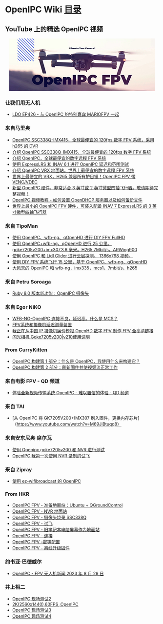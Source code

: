 # OpenIPC Wiki [目录](../README.zh.md)

YouTube 上的精选 OpenIPC 视频 
----------------------------------------

<p align="center">
  <img src="https://github.com/OpenIPC/wiki/blob/master/images/fpv-logo.jpg?raw=true" alt="Logo"/>
</p>

### 让我们用无人机

- [LDO EP426 - 与 OpenIPC 的特别嘉宾 MARIOFPV 一起](https://www.youtube.com/watch?v=af1LuUxZ5dY)


### 来自马里奥

- [OpenIPC SSC338Q-IMX415，全球最便宜的 120fps 数字 FPV 系统，采用 h265 的 DVR](https://www.youtube.com/watch?v=avXbcvqNKWM)
- [介绍 OpenIPC SSC338Q-IMX415，全球最便宜的 120fps 数字 FPV 系统](https://www.youtube.com/watch?v=tXwiZFD6-yc)
- [介绍 OpenIPC，全球最便宜的数字远程 FPV 系统](https://youtu.be/Z_41Dko-Iok?si=cdGWDcFss9WrvPPN)
- [使用 ExpressLRS 和 INAV 6.1 进行 OpenIPC 延迟和范围测试](https://www.youtube.com/watch?v=4tlPJSQA6HA)
- [介绍 OpenIPC VRX 地面站，世界上最便宜的数字远程 FPV 系统](https://www.youtube.com/watch?v=aXJQIoBKjVE)
- [世界上最便宜的 VRX，H265 兼容所有护目镜！OpenIPC FPV 带 VENC/VDEC](https://www.youtube.com/watch?v=wZAHkWHfBF4)
- [新型 OpenIPC 硬件，非常适合 3 英寸或 2 英寸微型四轴飞行器。敬请期待完整视频！](https://www.youtube.com/watch?v=ozZwKt6Z-UQ)
- [OpenIPC 视频教程 - 如何设置 OpenDHCP 服务器以及如何备份文件](https://www.youtube.com/watch?v=aO_4LU8rnws)
- [世界上最小的 OpenIPC FPV 硬件，可装入配备 INAV 7 ExpressLRS 的 3 英寸微型四轴飞行器](https://www.youtube.com/watch?v=_IPkt78QZwY)


### 来自 TipoMan

- [使用 OpenIPC、wfb-ng、qOpenHD 进行 DIY FPV FullHD](https://www.youtube.com/watch?v=MwcEvywzslA)
- [使用 OpenIPC+wfb-ng、qOpenHD 进行 25 公里。goke7205v200+imx307,3.6 毫米。H265 7Mbit/s。ARWing900](https://www.youtube.com/watch?v=c7XtKujrzSg)
- [使用 OpenIPC 和 Lidl Glider 进行云层探测。 1366x768 视频。](https://www.youtube.com/watch?v=1LavYm6jbL0)
- [使用 DIY FPV 系统飞行 15 公里，基于 OpenIPC、wfb-ng、qOpenHD](https://www.youtube.com/watch?v=6__OMDvJ6o0)
- [大风天的 OpenIPC 和 wfb-ng，imx335，mcs1，7mbit/s，h265](https://www.youtube.com/watch?v=lUyhilWK1dE)


### 来自 Petru Soroaga

- [Ruby 8.0 版本新功能：OpenIPC 摄像头](https://www.youtube.com/watch?v=XQCte-eTD9U)


### 来自 Egor NiKO

- [WFB-NG-OpenIPC 连接不良，延迟高。什么是 MCS？](https://www.youtube.com/watch?v=JEqai5JKZws)
- [FPV系统和摄像机延迟测量装置](https://www.youtube.com/watch?v=69uGeqPZ3CI)
- [我正在从中国 IP 摄像机廉价模拟 OpenHD 数字 FPV 制作 FPV 全高清链接](https://www.youtube.com/watch?v=NOW99dwKbzI)
- [闪光相机 Goke7205v200|v210使用说明](https://www.youtube.com/watch?v=pA6xQ5fcZ6Q)


### From CurryKitten

- [OpenIPC 构建第 1 部分：什么是 OpenIPC，我使用什么来构建它？](https://www.youtube.com/watch?v=1CDIukf8AJw)
- [OpenIPC 构建第 2 部分：刷新固件并使视频流正常工作](https://www.youtube.com/watch?v=libsusKy6zc)


### 来自电影 FPV - QD 频道

- [体验全新视频传输系统 OpenIPC - 难以置信的体验 - QD 频道](https://www.youtube.com/watch?v=dC32p0hxEAs)


### 来自 TAI

- [从 OpenIPC 将 GK7205V200+IMX307 刷入固件，更换内存芯片]（https://www.youtube.com/watch?v=M69JiBtuqq8）


### 来自安东尼奥·席尔瓦

- [使用 Openipc goke7205v200 和 NVR 进行测试](https://www.youtube.com/watch?v=7GKyCo6Ezmw)
- [OpenIPC 我第一次使用 NVR 录制的试飞](https://www.youtube.com/watch?v=Sj7UduKbtXs)


### 来自 Zipray

- [使用 ez-wifibroadcast 的 OpenIPC](https://www.youtube.com/watch?v=Rg2W8xQ3RTA)


### From HKR

- [OpenIPC FPV - 准备地面站：Ubuntu + QGroundControl](https://www.youtube.com/watch?v=JMtRAsOm0Dc)
- [OpenIPC FPV - NVR 地面站](https://www.youtube.com/watch?v=vSJiUanWA9I)
- [OpenIPC FPV - 摄像头烧录 SSC338Q](https://www.youtube.com/watch?v=94QiUDmGFZI)
- [OpenIPC FPV - 试飞](https://www.youtube.com/watch?v=-4f7XHnu3mY)
- [OpenIPC FPV - 旧笔记本电脑屏幕作为地面站](https://www.youtube.com/watch?v=OwUh8RkmJ24)
- [OpenIPC FPV - 连接](https://www.youtube.com/watch?v=LOD5xsAJu5o)
- [OpenIPC FPV -密钥配置](https://www.youtube.com/watch?v=1_t_HDdHPho)
- [OpenIPC FPV - 离线升级固件](https://www.youtube.com/watch?v=JF5auLHaPiw)


### 约书亚·巴德威尔

- [OpenIPC - FPV 无人机新闻 2023 年 8 月 29 日](https://www.youtube.com/watch?v=MRxxOGuZUq8&t=2298s)

### 井上裕二
- [OpenIPC 现场测试2](https://www.youtube.com/watch?v=fJDmGjyDB8I&t=8s)
- [2K(2560x1440),60FPS ,OpenIPC](https://www.youtube.com/watch?v=F5DM_pRZzpM&t=75s)
- [OpenIPC 现场测试3](https://www.youtube.com/watch?v=U0aIkhm9TdM)
- [OpenIPC 现场测试4](https://www.youtube.com/watch?v=4iRVPW_Vqng)

